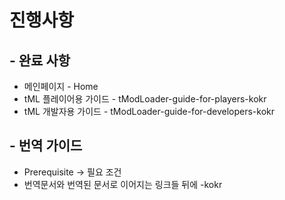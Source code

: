 # 진행사항

## - 완료 사항

* 메인페이지 - Home
* tML 플레이어용 가이드 - tModLoader-guide-for-players-kokr
* tML 개발자용 가이드 - tModLoader-guide-for-developers-kokr



## - 번역 가이드

* Prerequisite -> 필요 조건
* 번역문서와 번역된 문서로 이어지는 링크들 뒤에 -kokr
